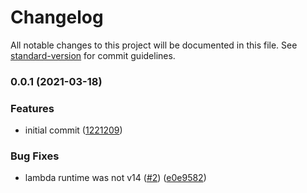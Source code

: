 # Changelog

All notable changes to this project will be documented in this file. See [standard-version](https://github.com/conventional-changelog/standard-version) for commit guidelines.

### 0.0.1 (2021-03-18)


### Features

* initial commit ([1221209](https://github.com/wheatstalk/fargate-spot-fallback/commit/1221209c1cadc3af15c16f7e03bf60b7605b1a93))


### Bug Fixes

* lambda runtime was not v14 ([#2](https://github.com/wheatstalk/fargate-spot-fallback/issues/2)) ([e0e9582](https://github.com/wheatstalk/fargate-spot-fallback/commit/e0e9582b97be716bbdbce4d89972e2dc4ed63d6f))
